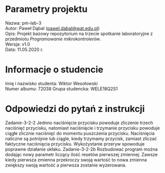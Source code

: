 # Parametry projektu

Nazwa: pm-lab-3  
Autor: Paweł Dąbal (pawel.dabal@wat.edu.pl)  
Opis: Projekt bazowy repozytorium na trzecie spotkanie laboratoryjne z przedmiotu _Programowanie mikrokontrolerów_.  
Wersja: v1.0  
Data: 11.05.2020 r.

# Informacje o studencie

Imię i nazwisko studenta: Wiktor Wesołowski  
Numer albumu: 72038
Grupa studencka: WELE18Q2S1

# Odpowiedzi do pytań z instrukcji
Zadanie-3-2-2
Jednno naciśnięcie przycisku powoduje zliczenie trzech naciśnięć przycisku, natomiast naciśnięcie i trzymanie przycisku powoduje ciągłe zlicznie naciśnięć do momentu puszczenia przycisku. Naciśnięcia naliczne są potrójnie lub ciągle, kiedy trzymamy przycisk, zamiast zliczać faktyczne naciśnięcia przycisku. Wykożystanie przeryw spowoduje poprawne działanie ukłaku.
Zadanie-3-2-2b
Rozbudować program można dodając nowy parametr liczący ilość resetów pierwszej zmiennej. Zawsze kiedy pierwsza zmienna przekroczy swoją wartość to nowa zmienna zwiększy swoją wartość a pierwsza zostanie wyzerowana.